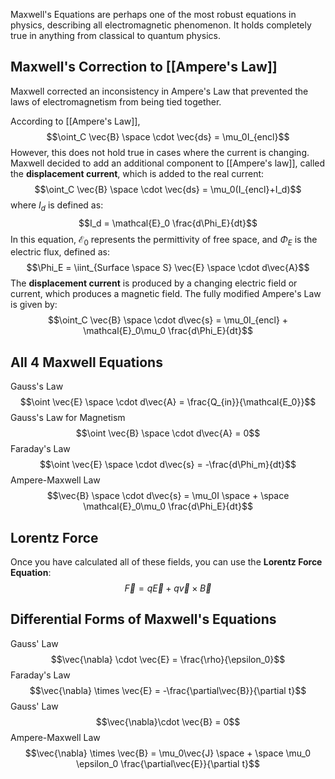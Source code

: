 Maxwell's Equations are perhaps one of the most robust equations in physics, describing all electromagnetic phenomenon. It holds completely true in anything from classical to quantum physics. 

## Maxwell's Correction to [[Ampere's Law]]
Maxwell corrected an inconsistency in Ampere's Law that prevented the laws of electromagnetism from being tied together.
	
According to [[Ampere's Law]],
$$\oint_C \vec{B} \space \cdot \vec{ds} = \mu_0I_{encl}$$
However, this does not hold true in cases where the current is changing. Maxwell decided to add an additional component to [[Ampere's law]], called the **displacement current**, which is added to the real current:
$$\oint_C \vec{B} \space \cdot \vec{ds} = \mu_0(I_{encl}+I_d)$$
where $I_d$ is defined as:
$$I_d = \mathcal{E}_0 \frac{d\Phi_E}{dt}$$
In this equation, $\mathcal{E}_0$ represents the permittivity of free space, and $\Phi_E$ is the electric flux, defined as:
$$\Phi_E = \iint_{Surface \space S} \vec{E} \space \cdot d\vec{A}$$
The **displacement current** is produced by a changing electric field or current, which produces a magnetic field. The fully modified Ampere's Law is given by:
$$\oint_C \vec{B} \space \cdot d\vec{s} = \mu_0I_{encl} + \mathcal{E}_0\mu_0 \frac{d\Phi_E}{dt}$$

## All 4 Maxwell Equations
Gauss's Law
$$\oint \vec{E} \space \cdot d\vec{A} = \frac{Q_{in}}{\mathcal{E_0}}$$
Gauss's Law for Magnetism
$$\oint \vec{B} \space \cdot d\vec{A} = 0$$
Faraday's Law
$$\oint \vec{E} \space \cdot d\vec{s} = -\frac{d\Phi_m}{dt}$$
Ampere-Maxwell Law
$$\vec{B} \space \cdot d\vec{s} = \mu_0I \space + \space \mathcal{E}_0\mu_0 \frac{d\Phi_E}{dt}$$

## Lorentz Force
Once you have calculated all of these fields, you can use the **Lorentz Force Equation**:
$$\vec{F} = q\vec{E} + q\vec{v} \times \vec{B}$$

## Differential Forms of Maxwell's Equations
Gauss' Law
$$\vec{\nabla} \cdot \vec{E} = \frac{\rho}{\epsilon_0}$$
Faraday's Law
$$\vec{\nabla} \times \vec{E} = -\frac{\partial\vec{B}}{\partial t}$$
Gauss' Law
$$\vec{\nabla}\cdot \vec{B} = 0$$
Ampere-Maxwell Law
$$\vec{\nabla} \times \vec{B} = \mu_0\vec{J} \space + \space \mu_0 \epsilon_0 \frac{\partial\vec{E}}{\partial t}$$




